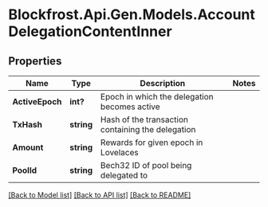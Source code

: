 # Blockfrost.Api.Gen.Models.AccountDelegationContentInner
## Properties

Name | Type | Description | Notes
------------ | ------------- | ------------- | -------------
**ActiveEpoch** | **int?** | Epoch in which the delegation becomes active | 
**TxHash** | **string** | Hash of the transaction containing the delegation | 
**Amount** | **string** | Rewards for given epoch in Lovelaces | 
**PoolId** | **string** | Bech32 ID of pool being delegated to | 

[[Back to Model list]](../README.md#documentation-for-models) [[Back to API list]](../README.md#documentation-for-api-endpoints) [[Back to README]](../README.md)

